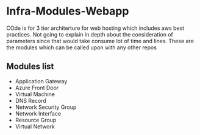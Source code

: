 # Infra-Modules-Webapp
COde is for 3 tier architerture for web hosting which includes aws best practices. Not going to explain in depth about the consideration of parameters since that would take consume lot of time and lines.
These are the modules which can be called upon with any other repos

## Modules list

- Application Gateway
- Azure Front Door
- Virtual Machine
- DNS Record
- Network Security Group
- Network Interface
- Resource Group
- Virtual Network
